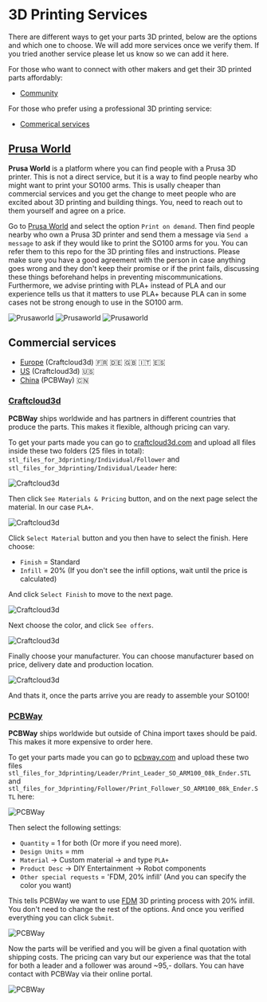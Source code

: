# 3D Printing Services

There are different ways to get your parts 3D printed, below are the options and which one to choose. We will add more services once we verify them. If you tried another service please let us know so we can add it here.

For those who want to connect with other makers and get their 3D printed parts affordably:
- [Community](#prusa-world)

For those who prefer using a professional 3D printing service:
- [Commerical services](#commercial-services)

## [Prusa World](https://world.prusa3d.com)
**Prusa World** is a platform where you can find people with a Prusa 3D printer. This is not a direct service, but it is a way to find people nearby who might want to print your SO100 arms. This is usally cheaper than commercial services and you get the change to meet people who are excited about 3D printing and building things. You, need to reach out to them yourself and agree on a price.

Go to [Prusa World](https://world.prusa3d.com) and select the option `Print on demand`. Then find people nearby who own a Prusa 3D printer and send them a message via `Send a message` to ask if they would like to print the SO100 arms for you. You can refer them to this repo for the 3D printing files and instructions. Please make sure you have a good agreement with the person in case anything goes wrong and they don't keep their promise or if the print fails, discussing these things beforehand helps in preventing miscommunications. Furthermore, we advise printing with PLA+ instead of PLA and our experience tells us that it matters to use PLA+ because PLA can in some cases not be strong enough to use in the SO100 arm.

![Prusaworld](./media/3dprinting/prusaworld.png)
![Prusaworld](./media/3dprinting/prusaworld2.png)
![Prusaworld](./media/3dprinting/prusaworld3.png)

## Commercial services

- [Europe](#craftcloud3d) (Craftcloud3d) :fr: :de: :uk: :it: :es:
- [US](#craftcloud3d) (Craftcloud3d) :us:
- [China](#pcbway) (PCBWay) :cn:

### [Craftcloud3d](https://craftcloud3d.com)
**PCBWay** ships worldwide and has partners in different countries that produce the parts. This makes it flexible, although pricing can vary.

To get your parts made you can go to [craftcloud3d.com](https://craftcloud3d.com/upload) and upload all files inside these two folders (25 files in total): `stl_files_for_3dprinting/Individual/Follower` and `stl_files_for_3dprinting/Individual/Leader` here:

![Craftcloud3d](./media/3dprinting/craftcloud1.png)

Then click `See Materials & Pricing` button, and on the next page select the material. In our case `PLA+`.

![Craftcloud3d](./media/3dprinting/craftcloud2.png)

Click `Select Material` button and you then have to select the finish. Here choose:
- `Finish` = Standard 
- `Infill` = 20% (If you don't see the infill options, wait until the price is calculated)

And click `Select Finish` to move to the next page.

![Craftcloud3d](./media/3dprinting/craftcloud3.png)

Next choose the color, and click `See offers`.

![Craftcloud3d](./media/3dprinting/craftcloud4.png)

Finally choose your manufacturer. You can choose manufacturer based on price, delivery date and production location.

![Craftcloud3d](./media/3dprinting/craftcloud5.png)

And thats it, once the parts arrive you are ready to assemble your SO100!

### [PCBWay](pcbway.com)
**PCBWay** ships worldwide but outside of China import taxes should be paid. This makes it more expensive to order here.

To get your parts made you can go to [pcbway.com](https://www.pcbway.com/rapid-prototyping/manufacture/?type=2) and upload these two files `stl_files_for_3dprinting/Leader/Print_Leader_SO_ARM100_08k_Ender.STL` and `stl_files_for_3dprinting/Follower/Print_Follower_SO_ARM100_08k_Ender.STL` here:

![PCBWay](./media/3dprinting/pcb_way.png)

Then select the following settings:
- `Quantity` = 1 for both (Or more if you need more).
- `Design Units` = mm
- `Material` -> Custom material -> and type `PLA+`
- `Product Desc` -> DIY Entertainment -> Robot components
- `Other special requests` =  'FDM, 20% infill' (And you can specify the color you want)

This tells PCBWay we want to use [FDM](https://www.hubs.com/knowledge-base/what-is-fdm-3d-printing/) 3D printing process with 20% infill. You don't need to change the rest of the options. And once you verified everything you can click `Submit`.

![PCBWay](./media/3dprinting/pcb_way2.png)

Now the parts will be verified and you will be given a final quotation with shipping costs. The pricing can vary but our experience was that the total for both a leader and a follower was around ~95,- dollars. You can have contact with PCBWay via their online portal.

![PCBWay](./media/3dprinting/pcb_way3.png)

